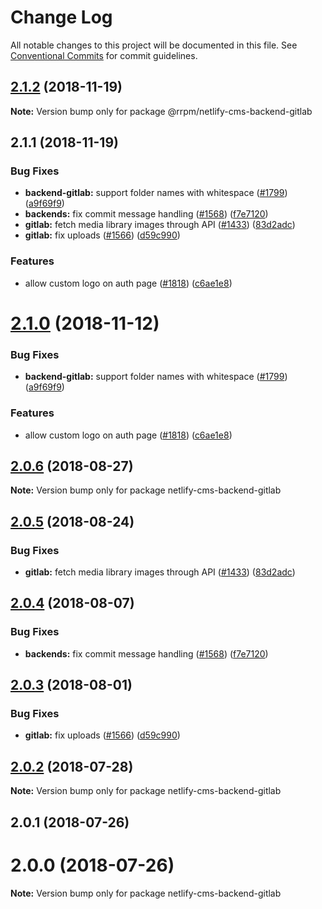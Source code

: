 # Change Log

All notable changes to this project will be documented in this file.
See [Conventional Commits](https://conventionalcommits.org) for commit guidelines.

## [2.1.2](https://github.com/railroadpm/rrpm-netlify-cms/tree/master/packages/netlify-cms-backend-gitlab/compare/@rrpm/netlify-cms-backend-gitlab@2.1.1...@rrpm/netlify-cms-backend-gitlab@2.1.2) (2018-11-19)

**Note:** Version bump only for package @rrpm/netlify-cms-backend-gitlab





## 2.1.1 (2018-11-19)


### Bug Fixes

* **backend-gitlab:** support folder names with whitespace ([#1799](https://github.com/railroadpm/rrpm-netlify-cms/tree/master/packages/netlify-cms-backend-gitlab/issues/1799)) ([a9f69f9](https://github.com/railroadpm/rrpm-netlify-cms/tree/master/packages/netlify-cms-backend-gitlab/commit/a9f69f9))
* **backends:** fix commit message handling ([#1568](https://github.com/railroadpm/rrpm-netlify-cms/tree/master/packages/netlify-cms-backend-gitlab/issues/1568)) ([f7e7120](https://github.com/railroadpm/rrpm-netlify-cms/tree/master/packages/netlify-cms-backend-gitlab/commit/f7e7120))
* **gitlab:** fetch media library images through API ([#1433](https://github.com/railroadpm/rrpm-netlify-cms/tree/master/packages/netlify-cms-backend-gitlab/issues/1433)) ([83d2adc](https://github.com/railroadpm/rrpm-netlify-cms/tree/master/packages/netlify-cms-backend-gitlab/commit/83d2adc))
* **gitlab:** fix uploads ([#1566](https://github.com/railroadpm/rrpm-netlify-cms/tree/master/packages/netlify-cms-backend-gitlab/issues/1566)) ([d59c990](https://github.com/railroadpm/rrpm-netlify-cms/tree/master/packages/netlify-cms-backend-gitlab/commit/d59c990))


### Features

* allow custom logo on auth page ([#1818](https://github.com/railroadpm/rrpm-netlify-cms/tree/master/packages/netlify-cms-backend-gitlab/issues/1818)) ([c6ae1e8](https://github.com/railroadpm/rrpm-netlify-cms/tree/master/packages/netlify-cms-backend-gitlab/commit/c6ae1e8))





# [2.1.0](https://github.com/netlify/netlify-cms/tree/master/packages/netlify-cms-backend-gitlab/compare/netlify-cms-backend-gitlab@2.0.6...netlify-cms-backend-gitlab@2.1.0) (2018-11-12)


### Bug Fixes

* **backend-gitlab:** support folder names with whitespace ([#1799](https://github.com/netlify/netlify-cms/tree/master/packages/netlify-cms-backend-gitlab/issues/1799)) ([a9f69f9](https://github.com/netlify/netlify-cms/tree/master/packages/netlify-cms-backend-gitlab/commit/a9f69f9))


### Features

* allow custom logo on auth page ([#1818](https://github.com/netlify/netlify-cms/tree/master/packages/netlify-cms-backend-gitlab/issues/1818)) ([c6ae1e8](https://github.com/netlify/netlify-cms/tree/master/packages/netlify-cms-backend-gitlab/commit/c6ae1e8))





<a name="2.0.6"></a>
## [2.0.6](https://github.com/netlify/netlify-cms/tree/master/packages/netlify-cms-backend-gitlab/compare/netlify-cms-backend-gitlab@2.0.5...netlify-cms-backend-gitlab@2.0.6) (2018-08-27)




**Note:** Version bump only for package netlify-cms-backend-gitlab

<a name="2.0.5"></a>
## [2.0.5](https://github.com/netlify/netlify-cms/tree/master/packages/netlify-cms-backend-gitlab/compare/netlify-cms-backend-gitlab@2.0.4...netlify-cms-backend-gitlab@2.0.5) (2018-08-24)


### Bug Fixes

* **gitlab:** fetch media library images through API ([#1433](https://github.com/netlify/netlify-cms/tree/master/packages/netlify-cms-backend-gitlab/issues/1433)) ([83d2adc](https://github.com/netlify/netlify-cms/tree/master/packages/netlify-cms-backend-gitlab/commit/83d2adc))




<a name="2.0.4"></a>
## [2.0.4](https://github.com/netlify/netlify-cms/tree/master/packages/netlify-cms-backend-gitlab/compare/netlify-cms-backend-gitlab@2.0.3...netlify-cms-backend-gitlab@2.0.4) (2018-08-07)


### Bug Fixes

* **backends:** fix commit message handling ([#1568](https://github.com/netlify/netlify-cms/tree/master/packages/netlify-cms-backend-gitlab/issues/1568)) ([f7e7120](https://github.com/netlify/netlify-cms/tree/master/packages/netlify-cms-backend-gitlab/commit/f7e7120))




<a name="2.0.3"></a>
## [2.0.3](https://github.com/netlify/netlify-cms/tree/master/packages/netlify-cms-backend-gitlab/compare/netlify-cms-backend-gitlab@2.0.2...netlify-cms-backend-gitlab@2.0.3) (2018-08-01)


### Bug Fixes

* **gitlab:** fix uploads ([#1566](https://github.com/netlify/netlify-cms/tree/master/packages/netlify-cms-backend-gitlab/issues/1566)) ([d59c990](https://github.com/netlify/netlify-cms/tree/master/packages/netlify-cms-backend-gitlab/commit/d59c990))




<a name="2.0.2"></a>
## [2.0.2](https://github.com/netlify/netlify-cms/tree/master/packages/netlify-cms-backend-gitlab/compare/netlify-cms-backend-gitlab@2.0.1...netlify-cms-backend-gitlab@2.0.2) (2018-07-28)




**Note:** Version bump only for package netlify-cms-backend-gitlab

<a name="2.0.1"></a>
## 2.0.1 (2018-07-26)



<a name="2.0.0"></a>
# 2.0.0 (2018-07-26)




**Note:** Version bump only for package netlify-cms-backend-gitlab
